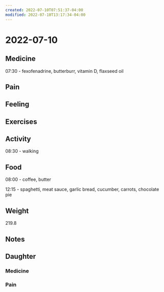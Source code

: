 ```yaml
---
created: 2022-07-10T07:51:37-04:00
modified: 2022-07-10T13:17:34-04:00
---
```


# 2022-07-10

## Medicine

07:30 - fexofenadrine, butterburr, vitamin D, flaxseed oil 


## Pain


## Feeling


## Exercises


## Activity

08:30 - walking


## Food

08:00 - coffee, butter 

12:15 - spaghetti, meat sauce, garlic bread, cucumber, carrots, chocolate pie


## Weight

219.8

## Notes


## Daughter

### Medicine


### Pain
